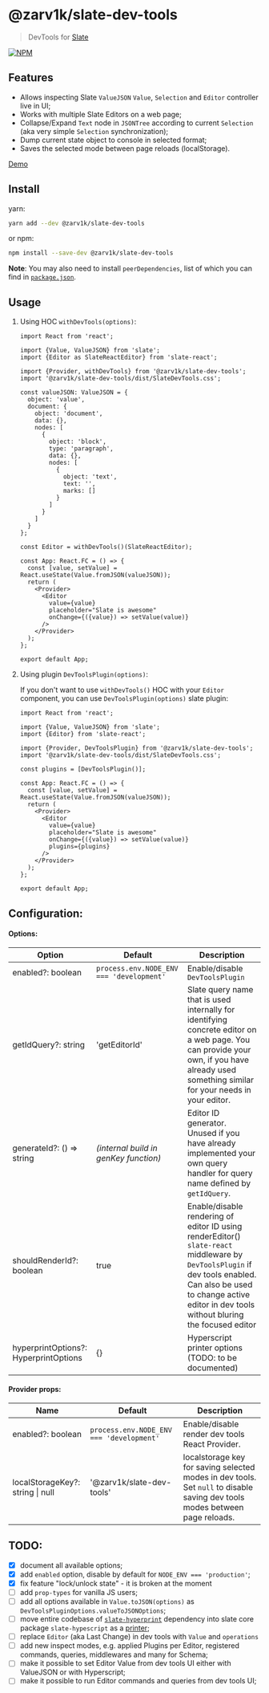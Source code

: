 # @zarv1k/slate-dev-tools

> DevTools for [Slate](https://www.slatejs.org/)

[![NPM](https://img.shields.io/npm/v/@zarv1k/slate-dev-tools.svg)](https://www.npmjs.com/package/@zarv1k/slate-dev-tools)

## Features

- Allows inspecting Slate `ValueJSON` `Value`, `Selection` and `Editor` controller live in UI;
- Works with multiple Slate Editors on a web page;
- Collapse/Expand `Text` node in `JSONTree` according to current `Selection` (aka very simple `Selection` synchronization);
- Dump current state object to console in selected format;
- Saves the selected mode between page reloads (localStorage).

[Demo](https://zarv1k.github.io/slate-dev-tools)

## Install

yarn:

```bash
yarn add --dev @zarv1k/slate-dev-tools
```

or npm:

```bash
npm install --save-dev @zarv1k/slate-dev-tools
```

**Note**: You may also need to install `peerDependencies`, list of which you can find in [`package.json`](https://github.com/zarv1k/slate-dev-tools/blob/master/package.json).

## Usage

1. Using HOC `withDevTools(options)`:

   ```tsx
   import React from 'react';

   import {Value, ValueJSON} from 'slate';
   import {Editor as SlateReactEditor} from 'slate-react';

   import {Provider, withDevTools} from '@zarv1k/slate-dev-tools';
   import '@zarv1k/slate-dev-tools/dist/SlateDevTools.css';

   const valueJSON: ValueJSON = {
     object: 'value',
     document: {
       object: 'document',
       data: {},
       nodes: [
         {
           object: 'block',
           type: 'paragraph',
           data: {},
           nodes: [
             {
               object: 'text',
               text: '',
               marks: []
             }
           ]
         }
       ]
     }
   };

   const Editor = withDevTools()(SlateReactEditor);

   const App: React.FC = () => {
     const [value, setValue] = React.useState(Value.fromJSON(valueJSON));
     return (
       <Provider>
         <Editor
           value={value}
           placeholder="Slate is awesome"
           onChange={({value}) => setValue(value)}
         />
       </Provider>
     );
   };

   export default App;
   ```

2. Using plugin `DevToolsPlugin(options)`:

   If you don't want to use `withDevTools()` HOC with your `Editor` component, you can use `DevToolsPlugin(options)` slate plugin:

   ```tsx
   import React from 'react';

   import {Value, ValueJSON} from 'slate';
   import {Editor} from 'slate-react';

   import {Provider, DevToolsPlugin} from '@zarv1k/slate-dev-tools';
   import '@zarv1k/slate-dev-tools/dist/SlateDevTools.css';

   const plugins = [DevToolsPlugin()];

   const App: React.FC = () => {
     const [value, setValue] = React.useState(Value.fromJSON(valueJSON));
     return (
       <Provider>
         <Editor
           value={value}
           placeholder="Slate is awesome"
           onChange={({value}) => setValue(value)}
           plugins={plugins}
         />
       </Provider>
     );
   };

   export default App;
   ```

## Configuration:

#### Options:

| Option                                | Default                                  | Description                                                                                                                                                                                                            |
| ------------------------------------- | ---------------------------------------- | ---------------------------------------------------------------------------------------------------------------------------------------------------------------------------------------------------------------------- |
| enabled?: boolean                     | `process.env.NODE_ENV === 'development'` | Enable/disable `DevToolsPlugin`                                                                                                                                                                                        |
| getIdQuery?: string                 | 'getEditorId'                            | Slate query name that is used internally for identifying concrete editor on a web page. You can provide your own, if you have already used something similar for your needs in your editor.                            |
| generateId?: () => string             | _(internal build in genKey function)_    | Editor ID generator. Unused if you have already implemented your own query handler for query name defined by `getIdQuery`.                                                                                           |
| shouldRenderId?: boolean              | true                                     | Enable/disable rendering of editor ID using renderEditor() `slate-react` middleware by `DevToolsPlugin` if dev tools enabled. Can also be used to change active editor in dev tools without bluring the focused editor |
| hyperprintOptions?: HyperprintOptions | {}                                       | Hyperscript printer options (TODO: to be documented)                                                                                                                                                                   |

#### Provider props:

| Name                                 | Default                                  | Description                                                                                                                 |
| ------------------------------------ | ---------------------------------------- | --------------------------------------------------------------------------------------------------------------------------- |
| enabled?: boolean                    | `process.env.NODE_ENV === 'development'` | Enable/disable render dev tools React Provider.                                                                             |
| localStorageKey?: string &#124; null | '@zarv1k/slate-dev-tools'                | localstorage key for saving selected modes in dev tools. Set `null` to disable saving dev tools modes between page reloads. |

## TODO:

- [x] document all available options;
- [x] add `enabled` option, disable by default for `NODE_ENV === 'production'`;
- [x] fix feature "lock/unlock state" - it is broken at the moment
- [ ] add `prop-types` for vanilla JS users;
- [ ] add all options available in `Value.toJSON(options)` as `DevToolsPluginOptions.valueToJSONOptions`;
- [ ] move entire codebase of [`slate-hyperprint`](https://github.com/zarv1k/slate-hyperprint/tree/0.46.1-dev) dependency into slate core package `slate-hypescript` as a [printer](https://github.com/ianstormtaylor/slate/pull/1902#issuecomment-434852988);
- [ ] replace `Editor` (aka Last Change) in dev tools with `Value` and `operations`
- [ ] add new inspect modes, e.g. applied Plugins per Editor, registered commands, queries, middlewares and many for Schema;
- [ ] make it possible to set Editor Value from dev tools UI either with ValueJSON or with Hyperscript;
- [ ] make it possible to run Editor commands and queries from dev tools UI;
